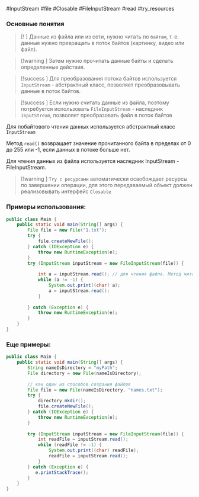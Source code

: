 #InputStream #file #Closable #FileInputStream #read #try_resources
### Основные понятия

>[! ] Данные из файла или из сети, нужно читать по `байтам`, т. е. данные нужно превращать в поток байтов (картинку, видео или файл).

>[!warning ] Затем нужно прочитать данные байты и сделать определенные действия.

>[!success ] Для преобразования потока байтов используется `InputStream` - абстрактный класс, позволяет преобразовывать данные в поток байтов.

>[!success ] Если нужно считать данные из файла, поэтому потребуется использовать `FileInputStream` - наследник `InputStream`, позволяет преобразовать файл в поток байтов

Для побайтового чтения данных используется абстрактный класс `InputStream`

Метод `read()` возвращает значение прочитанного байта в пределах от 0 до 255 или -1, если данных в потоке больше нет.

Для чтения данных из файла используется наследник InputStream - FileInputStream.

>[!warning ] `Try с ресурсами` автоматически освобождает ресурсы по завершении операции, для этого передаваемый объект должен реализовывать интерфейс `Closable`
### Примеры использования:

```java
public class Main {  
    public static void main(String[] args) {  
        File file = new File("1.txt");  
        try {  
            file.createNewFile();  
        } catch (IOException e) {  
            throw new RuntimeException(e);  
        }  
        try (InputStream inputStream = new FileInputStream(file)) {  
  
            int a = inputStream.read(); // для чтения файла. Метод читает один байт и return int  
            while (a != -1) {  
                System.out.print((char) a);  
                a = inputStream.read();  
            }  
  
        } catch (Exception e) {  
            throw new RuntimeException(e);  
        }  
    }  
}
```
### Еще примеры:

```java
public class Main {  
    public static void main(String[] args) {  
        String nameIsDirectory = "myPath";  
        File directory = new File(nameIsDirectory);  
        
        // как один из способов создания файлов
        File file = new File(nameIsDirectory, "names.txt");  
        try {  
            directory.mkdir();  
            file.createNewFile();  
        } catch (IOException e) {  
            throw new RuntimeException(e);  
        }  
  
        try (InputStream inputStream = new FileInputStream(file)) {  
            int readFile = inputStream.read();  
            while (readFile != -1) {  
                System.out.print((char) readFile);  
                readFile = inputStream.read();  
            }  
        } catch (Exception e) {  
           e.printStackTrace();  
        }   
    }  
}
```
